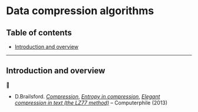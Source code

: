# Data compression algorithms <!-- omit in toc -->

## Table of contents <!-- omit in toc -->

- [Introduction and overview](#introduction-and-overview)

---

## Introduction and overview

:movie_camera:

- D.Brailsford. [*Compression*](https://www.youtube.com/watch?v=Lto-ajuqW3w), [*Entropy in compression*](https://www.youtube.com/watch?v=M5c_RFKVkko), [*Elegant compression in text (the LZ77 method)*](https://www.youtube.com/watch?v=goOa3DGezUA) – Computerphile (2013)
